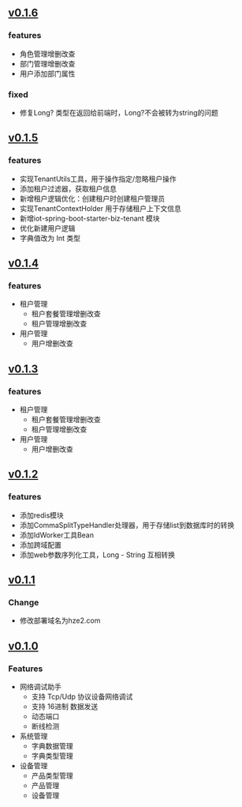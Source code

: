 ## [v0.1.6](https://github.com/linzili/iot-hzwl/compare/v0.1.5...v0.1.6)

### features

- 角色管理增删改查
- 部门管理增删改查
- 用户添加部门属性

### fixed

- 修复Long? 类型在返回给前端时，Long?不会被转为string的问题

## [v0.1.5](https://github.com/linzili/iot-hzwl/compare/v0.1.4...v0.1.5)

### features

- 实现TenantUtils工具，用于操作指定/忽略租户操作
- 添加租户过滤器，获取租户信息
- 新增租户逻辑优化：创建租户时创建租户管理员
- 实现TenantContextHolder 用于存储租户上下文信息
- 新增iot-spring-boot-starter-biz-tenant 模块
- 优化新建用户逻辑
- 字典值改为 Int 类型

## [v0.1.4](https://github.com/linzili/iot-hzwl/compare/v0.1.3...v0.1.4)

### features

- 租户管理
    - 租户套餐管理增删改查
    - 租户管理增删改查
- 用户管理
    - 用户增删改查

## [v0.1.3](https://github.com/linzili/iot-hzwl/compare/v0.1.2...v0.1.3)

### features

- 租户管理
    - 租户套餐管理增删改查
    - 租户管理增删改查
- 用户管理
    - 用户增删改查

## [v0.1.2](https://github.com/linzili/iot-hzwl/compare/v0.1.1...v0.1.2)

### features

- 添加redis模块
- 添加CommaSplitTypeHandler处理器，用于存储list到数据库时的转换
- 添加IdWorker工具Bean
- 添加跨域配置
- 添加web参数序列化工具，Long - String 互相转换

## [v0.1.1](https://github.com/linzili/iot-hzwl/compare/v0.1.0...v0.1.1)

### Change

- 修改部署域名为hze2.com

## [v0.1.0](https://github.com/linzili/iot-hzwl/releases/tag/v0.1.0)

### Features

- 网络调试助手
    - 支持 Tcp/Udp 协议设备网络调试
    - 支持 16进制 数据发送
    - 动态端口
    - 断线检测
- 系统管理
    - 字典数据管理
    - 字典类型管理
- 设备管理
    - 产品类型管理
    - 产品管理
    - 设备管理

